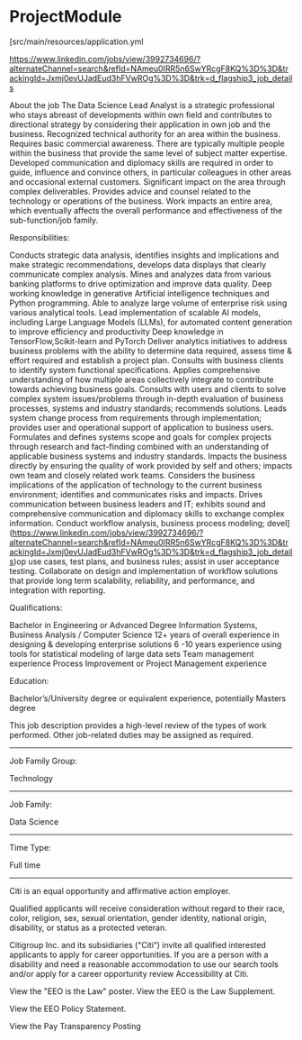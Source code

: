 # ProjectModule
[src/main/resources/application.yml

https://www.linkedin.com/jobs/view/3992734696/?alternateChannel=search&refId=NAmeu0IRR5n6SwYRcgF8KQ%3D%3D&trackingId=Jxmj0evUJadEud3hFVwROg%3D%3D&trk=d_flagship3_job_details

About the job
The Data Science Lead Analyst is a strategic professional who stays abreast of developments within own field and contributes to directional strategy by considering their application in own job and the business. Recognized technical authority for an area within the business. Requires basic commercial awareness. There are typically multiple people within the business that provide the same level of subject matter expertise. Developed communication and diplomacy skills are required in order to guide, influence and convince others, in particular colleagues in other areas and occasional external customers. Significant impact on the area through complex deliverables. Provides advice and counsel related to the technology or operations of the business. Work impacts an entire area, which eventually affects the overall performance and effectiveness of the sub-function/job family.

Responsibilities:

Conducts strategic data analysis, identifies insights and implications and make strategic recommendations, develops data displays that clearly communicate complex analysis.
Mines and analyzes data from various banking platforms to drive optimization and improve data quality.
Deep working knowledge in generative Artificial intelligence techniques and Python programming.
Able to analyze large volume of enterprise risk using various analytical tools.
Lead implementation of scalable AI models, including Large Language Models (LLMs), for automated content generation to improve efficiency and productivity
Deep knowledge in TensorFlow,Scikit-learn and PyTorch 
Deliver analytics initiatives to address business problems with the ability to determine data required, assess time & effort required and establish a project plan.
Consults with business clients to identify system functional specifications. Applies comprehensive understanding of how multiple areas collectively integrate to contribute towards achieving business goals.
Consults with users and clients to solve complex system issues/problems through in-depth evaluation of business processes, systems and industry standards; recommends solutions.
Leads system change process from requirements through implementation; provides user and operational support of application to business users.
Formulates and defines systems scope and goals for complex projects through research and fact-finding combined with an understanding of applicable business systems and industry standards.
Impacts the business directly by ensuring the quality of work provided by self and others; impacts own team and closely related work teams.
Considers the business implications of the application of technology to the current business environment; identifies and communicates risks and impacts.
Drives communication between business leaders and IT; exhibits sound and comprehensive communication and diplomacy skills to exchange complex information.
Conduct workflow analysis, business process modeling; devel](https://www.linkedin.com/jobs/view/3992734696/?alternateChannel=search&refId=NAmeu0IRR5n6SwYRcgF8KQ%3D%3D&trackingId=Jxmj0evUJadEud3hFVwROg%3D%3D&trk=d_flagship3_job_details)op use cases, test plans, and business rules; assist in user acceptance testing.
Collaborate on design and implementation of workflow solutions that provide long term scalability, reliability, and performance, and integration with reporting.

Qualifications:

Bachelor in Engineering or Advanced Degree Information Systems, Business Analysis / Computer Science
12+ years of overall experience in designing & developing enterprise solutions
6 -10 years experience using tools for statistical modeling of large data sets
Team management experience
Process Improvement or Project Management experience

Education:

Bachelor’s/University degree or equivalent experience, potentially Masters degree

This job description provides a high-level review of the types of work performed. Other job-related duties may be assigned as required.

------------------------------------------------------

Job Family Group: 

Technology

------------------------------------------------------

Job Family:

Data Science

------------------------------------------------------

Time Type:

Full time

------------------------------------------------------

Citi is an equal opportunity and affirmative action employer.

Qualified applicants will receive consideration without regard to their race, color, religion, sex, sexual orientation, gender identity, national origin, disability, or status as a protected veteran.

Citigroup Inc. and its subsidiaries ("Citi”) invite all qualified interested applicants to apply for career opportunities. If you are a person with a disability and need a reasonable accommodation to use our search tools and/or apply for a career opportunity review Accessibility at Citi.

View the "EEO is the Law" poster. View the EEO is the Law Supplement.

View the EEO Policy Statement.

View the Pay Transparency Posting
